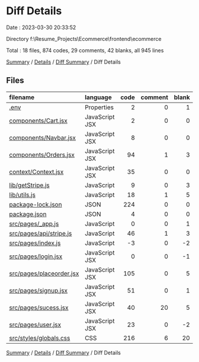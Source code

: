 # Diff Details

Date : 2023-03-30 20:33:52

Directory f:\\Resume_Projects\\Ecommerce\\frontend\\ecommerce

Total : 18 files,  874 codes, 29 comments, 42 blanks, all 945 lines

[Summary](results.md) / [Details](details.md) / [Diff Summary](diff.md) / Diff Details

## Files
| filename | language | code | comment | blank | total |
| :--- | :--- | ---: | ---: | ---: | ---: |
| [.env](/.env) | Properties | 2 | 0 | 1 | 3 |
| [components/Cart.jsx](/components/Cart.jsx) | JavaScript JSX | 2 | 0 | 0 | 2 |
| [components/Navbar.jsx](/components/Navbar.jsx) | JavaScript JSX | 8 | 0 | 0 | 8 |
| [components/Orders.jsx](/components/Orders.jsx) | JavaScript JSX | 94 | 1 | 3 | 98 |
| [context/Context.jsx](/context/Context.jsx) | JavaScript JSX | 35 | 0 | 0 | 35 |
| [lib/getStripe.js](/lib/getStripe.js) | JavaScript | 9 | 0 | 3 | 12 |
| [lib/utils.js](/lib/utils.js) | JavaScript | 18 | 1 | 5 | 24 |
| [package-lock.json](/package-lock.json) | JSON | 224 | 0 | 0 | 224 |
| [package.json](/package.json) | JSON | 4 | 0 | 0 | 4 |
| [src/pages/_app.js](/src/pages/_app.js) | JavaScript | 0 | 0 | 1 | 1 |
| [src/pages/api/stripe.js](/src/pages/api/stripe.js) | JavaScript | 46 | 1 | 3 | 50 |
| [src/pages/index.js](/src/pages/index.js) | JavaScript | -3 | 0 | -2 | -5 |
| [src/pages/login.jsx](/src/pages/login.jsx) | JavaScript JSX | 0 | 0 | -1 | -1 |
| [src/pages/placeorder.jsx](/src/pages/placeorder.jsx) | JavaScript JSX | 105 | 0 | 5 | 110 |
| [src/pages/signup.jsx](/src/pages/signup.jsx) | JavaScript JSX | 51 | 0 | 1 | 52 |
| [src/pages/sucess.jsx](/src/pages/sucess.jsx) | JavaScript JSX | 40 | 20 | 5 | 65 |
| [src/pages/user.jsx](/src/pages/user.jsx) | JavaScript JSX | 23 | 0 | -2 | 21 |
| [src/styles/globals.css](/src/styles/globals.css) | CSS | 216 | 6 | 20 | 242 |

[Summary](results.md) / [Details](details.md) / [Diff Summary](diff.md) / Diff Details